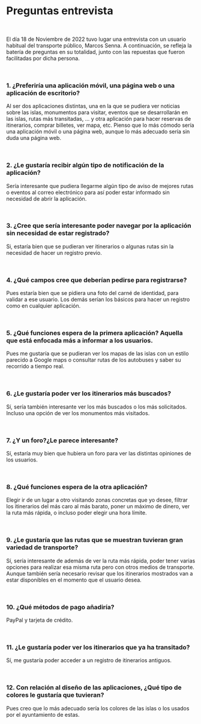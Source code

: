 <br>

# Preguntas entrevista

<br>

El día 18 de Noviembre de 2022 tuvo lugar una entrevista con un usuario habitual del transporte público, Marcos Senna. A continuación, se refleja la batería de preguntas en su totalidad, junto con las repuestas que fueron facilitadas por dicha persona.

<br>

### 1. ¿Preferiría una aplicación móvil, una página web o una aplicación de escritorio?

Al ser dos aplicaciones distintas, una en la que se pudiera ver noticias sobre las islas, monumentos para visitar, eventos que se desarrollarán en las islas, rutas más transitadas, ... y otra aplicación para hacer reservas de itinerarios, comprar billetes, ver mapa, etc. Pienso que lo más cómodo sería una aplicación móvil o una página web, aunque lo más adecuado sería sin duda una página web.

<br>

### 2. ¿Le gustaría recibir algún tipo de notificación de la aplicación?

Sería interesante que pudiera llegarme algún tipo de aviso de mejores rutas o eventos al correo electrónico para así poder estar informado sin necesidad de abrir la aplicación.<br>

<br>

### 3. ¿Cree que sería interesante poder navegar por la aplicación sin necesidad de estar registrado?

Si, estaría bien que se pudieran ver itinerarios o algunas rutas sin la necesidad de hacer un registro previo.

<br>

### 4. ¿Qué campos cree que deberían pedirse para registrarse?

Pues estaría bien que se pidiera una foto del carné de identidad, para validar a ese usuario. Los demás serían los básicos para hacer un registro como en cualquier aplicación.

<br>

### 5. ¿Qué funciones espera de la primera aplicación? Aquella que está enfocada más a informar a los usuarios.

Pues me gustaría que se pudieran ver los mapas de las islas con un estilo parecido a Google maps o consultar rutas de los autobuses y saber su recorrido a tiempo real.

<br>

### 6. ¿Le gustaría poder ver los itinerarios más buscados?

Sí, sería también interesante ver los más buscados o los más solicitados. Incluso una opción de ver los monumentos más visitados.

<br>

### 7. ¿Y un foro?¿Le parece interesante?

Sí, estaría muy bien que hubiera un foro para ver las distintas opiniones de los usuarios.

<br>

### 8. ¿Qué funciones espera de la otra aplicación?

Elegir ir de un lugar a otro visitando zonas concretas que yo desee, filtrar los itinerarios del más caro al más barato, poner un máximo de dinero, ver la ruta más rápida, o incluso poder elegir una hora límite.

<br>

### 9. ¿Le gustaría que las rutas que se muestran tuvieran gran variedad de transporte?

Sí, sería interesante de además de ver la ruta más rápida, poder tener varias opciones para realizar esa misma ruta pero con otros medios de transporte. Aunque también sería necesario revisar que los itinerarios mostrados van a estar disponibles en el momento que el usuario desea.

<br>

### 10. ¿Qué métodos de pago añadiría?

PayPal y tarjeta de crédito.

<br>

###  11. ¿Le gustaría poder ver los itinerarios que ya ha transitado?

Sí, me gustaría poder acceder a un registro de itinerarios antiguos.

<br>

### 12. Con relación al diseño de las aplicaciones, ¿Qué tipo de colores le gustaría que tuvieran?

Pues creo que lo más adecuado sería los colores de las islas o los usados por el ayuntamiento de estas.

<br>